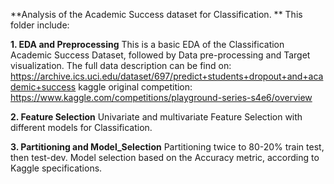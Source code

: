 **Analysis of the Academic Success dataset for Classification. **
This folder include:

**1. EDA and Preprocessing**
This is a basic EDA of the Classification Academic Success Dataset, followed by Data pre-processing and Target visualization.
The full data description can be find on: https://archive.ics.uci.edu/dataset/697/predict+students+dropout+and+academic+success
kaggle original competition: https://www.kaggle.com/competitions/playground-series-s4e6/overview


**2. Feature Selection**
Univariate and multivariate Feature Selection with different models for Classification.

**3. Partitioning and Model_Selection**
Partitioning twice to 80-20% train test, then test-dev.
Model selection based on the Accuracy metric, according to Kaggle specifications.
